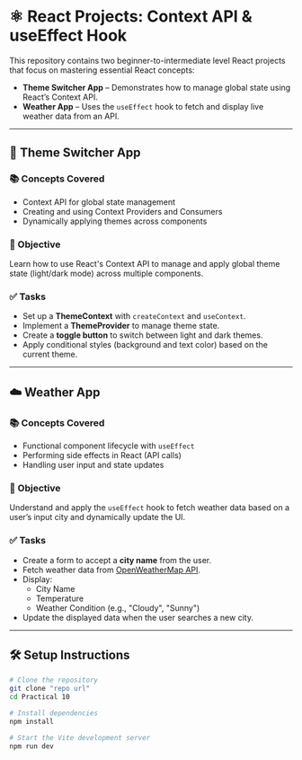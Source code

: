 # ⚛️ React Projects: Context API & useEffect Hook

This repository contains two beginner-to-intermediate level React projects that focus on mastering essential React concepts:

- **Theme Switcher App** – Demonstrates how to manage global state using React’s Context API.
- **Weather App** – Uses the `useEffect` hook to fetch and display live weather data from an API.

---

## 🎨 Theme Switcher App

### 📚 Concepts Covered

- Context API for global state management
- Creating and using Context Providers and Consumers
- Dynamically applying themes across components

### 🎯 Objective

Learn how to use React's Context API to manage and apply global theme state (light/dark mode) across multiple components.

### ✅ Tasks

- Set up a **ThemeContext** with `createContext` and `useContext`.
- Implement a **ThemeProvider** to manage theme state.
- Create a **toggle button** to switch between light and dark themes.
- Apply conditional styles (background and text color) based on the current theme.

---

## ☁️ Weather App

### 📚 Concepts Covered

- Functional component lifecycle with `useEffect`
- Performing side effects in React (API calls)
- Handling user input and state updates

### 🎯 Objective

Understand and apply the `useEffect` hook to fetch weather data based on a user’s input city and dynamically update the UI.

### ✅ Tasks

- Create a form to accept a **city name** from the user.
- Fetch weather data from [OpenWeatherMap API](https://openweathermap.org/api).
- Display:
  - City Name
  - Temperature
  - Weather Condition (e.g., "Cloudy", "Sunny")
- Update the displayed data when the user searches a new city.

---

## 🛠️ Setup Instructions

```bash
# Clone the repository
git clone "repo url"
cd Practical 10

# Install dependencies
npm install

# Start the Vite development server
npm run dev